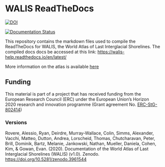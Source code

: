 # WALIS ReadTheDocs
[![DOI](https://zenodo.org/badge/DOI/10.5281/zenodo.3961544.svg)](https://doi.org/10.5281/zenodo.3961544)

[![Documentation Status](https://readthedocs.org/projects/walis-help/badge/?version=latest)](https://walis-help.readthedocs.io/en/latest/?badge=latest)

This repository contains the markdown files used to compile the ReadTheDocs for WALIS, the World Atlas of Last Interglacial Shorelines. The compiled docs docs be accessed at this link: https://walis-help.readthedocs.io/en/latest/

More information on the atlas is available [here](https://alerovere.github.io/WALIS/)

## Funding
This material is part of a project that has received funding from the European Research Council (ERC) under the European Union’s Horizon 2020 research and innovation programme (Grant agreement No. [ERC-StG-802414](https://cordis.europa.eu/project/id/802414/it))

### Versions
Rovere, Alessio, Ryan, Deirdre, Murray-Wallace, Colin, Simms, Alexander, Vacchi, Matteo, Dutton, Andrea, Lorscheid, Thomas, Chutcharavan, Peter, Brill, Dominik, Bartz, Melanie, Jankowski, Nathan, Mueller, Daniela, Cohen, Kim, & Gowan, Evan. (2020). Documentation of the World Atlas of Last Interglacial Shorelines (WALIS) (v1.0). Zenodo. https://doi.org/10.5281/zenodo.3961544
